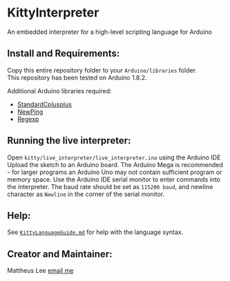 # KittyInterpreter
An embedded interpreter for a high-level scripting language for Arduino

## Install and Requirements:
Copy this entire repository folder to your `Arduino/libraries` folder.  
This repository has been tested on Arduino 1.8.2.

Additional Arduino libraries required:
* [StandardCplusplus](https://github.com/maniacbug/StandardCplusplus)
* [NewPing](https://github.com/PaulStoffregen/NewPing)
* [Regexp](https://github.com/nickgammon/Regexp)

## Running the live interpreter:
Open `kitty/live_interpreter/live_interpreter.ino` using the Arduino IDE  
Upload the sketch to an Arduino board. The Arduino Mega is recommended - for larger programs an Arduino Uno may not contain sufficient program or memory space.
Use the Arduino IDE serial monitor to enter commands into the interpreter. The baud rate should be set as `115200 baud`, and newline character as `Newline` in the corner of the serial monitor.

## Help:
See [`KittyLanguageGuide.md`](https://github.com/mattheuslee/KittyInterpreter/blob/master/KittyLanguageGuide.md) for help with the language syntax.

## Creator and Maintainer:
Mattheus Lee [email me](mailto:mattheuslee@gmail.com)
